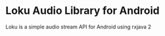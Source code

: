 Loku Audio Library for Android
==============================

Loku is a simple audio stream API for Android using rxjava 2